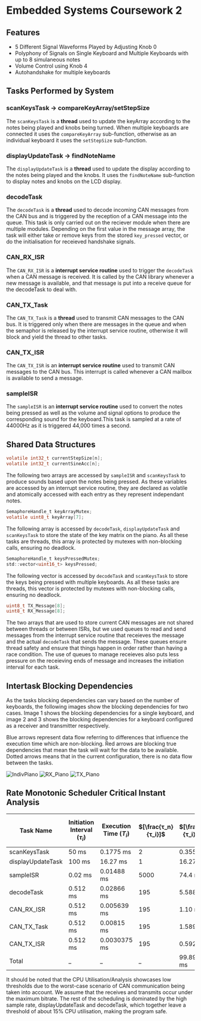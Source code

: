 # Embedded Systems Coursework 2
## Features
- 5 Different Signal Waveforms Played by Adjusting Knob 0
- Polyphony of Signals on Single Keyboard and Multiple Keyboards with up to 8 simulaneous notes
- Volume Control using Knob 4
- Autohandshake for multiple keyboards


## Tasks Performed by System

### **scanKeysTask -> compareKeyArray/setStepSize**
The `scanKeysTask` is a **thread** used to update the keyArray according to the notes being played and knobs being turned. When multiple keyboards are connected it uses the `compareKeyArray` sub-function, otherwise as an individual keyboard it uses the `setStepSize` sub-function.


### **displayUpdateTask -> findNoteName**
The `displayUpdateTask` is a **thread** used to update the display according to the notes being played and the knobs. It uses the `findNoteName` sub-function to display notes and knobs on the LCD display.


### **decodeTask**
The `decodeTask` is a **thread** used to decode incoming CAN messages from the CAN bus and is triggered by the reception of a CAN message into the queue. This task is only carried out on the reciever module when there are multiple modules. Depending on the first value in the message array, the task will either take or remove keys from the stored `key_pressed` vector, or do the initialisation for receieved handshake signals.


### **CAN_RX_ISR**
The `CAN_RX_ISR` is a **interrupt service routine** used to trigger the `decodeTask` when a CAN message is received. It is called by the CAN library whenever a new message is available, and that message is put into a receive queue for the decodeTask to deal with.

### **CAN_TX_Task**
The `CAN_TX_Task` is a **thread** used to transmit CAN messages to the CAN bus. It is triggered only when there are messages in the queue and when the semaphor is released by the interrupt service routine, otherwise it will block and yield the thread to other tasks.

### **CAN_TX_ISR**
The `CAN_TX_ISR` is an **interrupt service routine** used to transmit CAN messages to the CAN bus. This interrupt is called whenever a CAN mailbox is available to send a message.

### **sampleISR**
The `sampleISR` is an **interrupt service routine** used to convert the notes being pressed as well as the volume and signal options to produce the corresponding sound for the keyboard.This task is sampled at a rate of 44000Hz as it is triggered 44,000 times a second.

## Shared Data Structures

```c
volatile int32_t currentStepSize[n];
volatile int32_t currentSineAcc[n];
```
The following two arrays are accessed by `sampleISR` and `scanKeysTask` to produce sounds based upon the notes being pressed. As these variables are accessed by an interrupt service routine, they are declared as volatile and atomically accessed with each entry as they represent independant notes.

```c
SemaphoreHandle_t keyArrayMutex;
volatile uint8_t keyArray[7];
```
The following array is accessed by `decodeTask`, `displayUpdateTask` and `scanKeysTask` to store the state of the key matrix on the piano. As all these tasks are threads, this array is protected by mutexes with non-blocking calls, ensuring no deadlock.

```c
SemaphoreHandle_t keysPressedMutex;
std::vector<uint16_t> keysPressed;
```
The following vector is accessed by `decodeTask` and `scanKeysTask` to store the keys being pressed with multiple keyboards. As all these tasks are threads, this vector is protected by mutexes with non-blocking calls, ensuring no deadlock.

```c
uint8_t TX_Message[8];
uint8_t RX_Message[8];
```
The two arrays that are used to store current CAN messages are not shared between threads or between ISRs, but we used queues to read and send messages from the interrupt service routine that receieves the message and the actual `decodeTask` that sends the message. These queues ensure thread safety and ensure that things happen in order rather than having a race condition. The use of queues to manage receieves also puts less pressure on the receieving ends of message and increases the initiation interval for each task.

## Intertask Blocking Dependencies

As the tasks blocking dependencies can vary based on the number of keyboards, the following images show the blocking dependencies for two cases. Image 1 shows the blocking dependencies for a single keyboard, and image 2 and 3 shows the blocking dependencies for a keyboard configured as a receiver and transmitter respectively.

Blue arrows represent data flow referring to differences that influence the execution time which are non-blocking. Red arrows are blocking true dependencies that mean the task will wait for the data to be available. Dotted arrows means that in the current configuration, there is no data flow between the tasks.

![IndivPiano](docsFigures/IndivPiano.png)
![RX_Piano](docsFigures/RXPiano.png)
![TX_Piano](docsFigures/TXPiano.png)

## Rate Monotonic Scheduler Critical Instant Analysis
| Task Name | Initiation Interval ($τ_i$) | Execution Time ($T_i$) | $[\frac{τ_n}{τ_i}]$ | $[\frac{τ_n}{τ_i}]T_i$| CPU Utilisation $[\frac{T_i}{τ_i}]$ |
| ----------- | ----------- | ----------- | ----------- | ----------- | ----------- |
| scanKeysTask | 50 ms | 0.1775 ms | 2 | 0.355 ms | 0.355% |
| displayUpdateTask | 100 ms | 16.27 ms | 1 | 16.27 ms | 16.27% |
| sampleISR | 0.02 ms | 0.01488 ms | 5000 | 74.4 ms | 74.4% |
| decodeTask | 0.512 ms | 0.02866 ms | 195 | 5.5887 ms | 5.5887% |
| CAN_RX_ISR | 0.512 ms | 0.005639 ms | 195 | 1.10 ms | 1.10% |
| CAN_TX_Task | 0.512 ms | 0.00815 ms | 195 | 1.589 ms | 1.589% |
| CAN_TX_ISR | 0.512 ms | 0.0030375 ms | 195 | 0.592 ms | 0.592% |
| Total | _ | _ | _ | 99.89495 ms | 99.89% |

It should be noted that the CPU Utilisation/Analysis showcases low thresholds due to the worst-case scenario of CAN communication being taken into account. We assume that the receives and transmits occur under the maximum bitrate. The rest of the scheduling is dominated by the high sample rate, displayUpdateTask and decodeTask, which together leave a threshold of about 15% CPU utilisation, making the program safe.